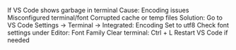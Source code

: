 If VS Code shows garbage in terminal
 Cause:
        Encoding issues
        Misconfigured terminal/font
        Corrupted cache or temp files
 Solution:
          Go to VS Code Settings → Terminal → Integrated: Encoding
          Set to utf8
          Check font settings under Editor: Font Family
          Clear terminal: Ctrl + L
          Restart VS Code if needed 
